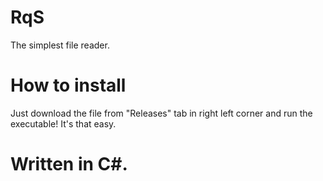 # RqS
The simplest file reader.
# How to install
Just download the file from "Releases" tab in right left corner and run the executable! It's that easy.
# Written in C#.
